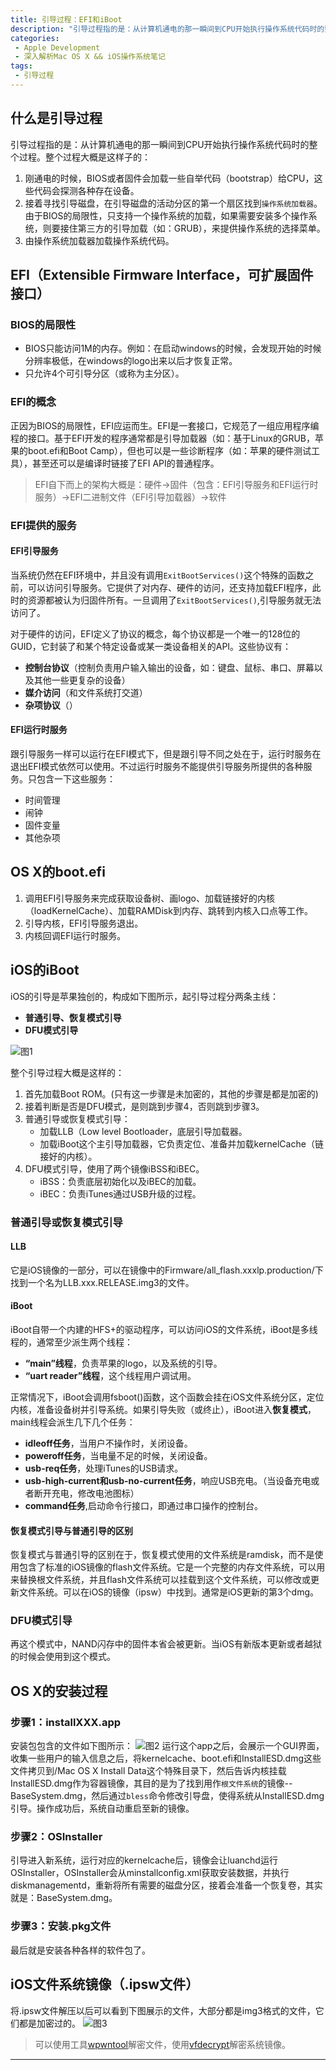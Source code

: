 ```yaml
---
title: 引导过程：EFI和iBoot
description: "引导过程指的是：从计算机通电的那一瞬间到CPU开始执行操作系统代码时的整个过程。整个过程大概是这样子的..."
categories: 
 - Apple Development
 - 深入解析Mac OS X && iOS操作系统笔记
tags:
 - 引导过程
---
```


## 什么是引导过程
引导过程指的是：从计算机通电的那一瞬间到CPU开始执行操作系统代码时的整个过程。整个过程大概是这样子的：

1. 刚通电的时候，BIOS或者固件会加载一些自举代码（bootstrap）给CPU，这些代码会探测各种存在设备。
2. 接着寻找引导磁盘，在引导磁盘的活动分区的第一个扇区找到`操作系统加载器`。由于BIOS的局限性，只支持一个操作系统的加载，如果需要安装多个操作系统，则要接住第三方的引导加载（如：GRUB），来提供操作系统的选择菜单。
3. 由操作系统加载器加载操作系统代码。

## EFI（Extensible Firmware Interface，可扩展固件接口）

### BIOS的局限性
- BIOS只能访问1M的内存。例如：在启动windows的时候，会发现开始的时候分辨率极低，在windows的logo出来以后才恢复正常。
- 只允许4个可引导分区（或称为主分区）。

### EFI的概念
正因为BIOS的局限性，EFI应运而生。EFI是一套接口，它规范了一组应用程序编程的接口。基于EFI开发的程序通常都是引导加载器（如：基于Linux的GRUB，苹果的boot.efi和Boot Camp），但也可以是一些诊断程序（如：苹果的硬件测试工具），甚至还可以是编译时链接了EFI API的普通程序。
> EFI自下而上的架构大概是：硬件->固件（包含：EFI引导服务和EFI运行时服务）->EFI二进制文件（EFI引导加载器）->软件

### EFI提供的服务

#### EFI引导服务
当系统仍然在EFI环境中，并且没有调用`ExitBootServices()`这个特殊的函数之前，可以访问引导服务。它提供了对内存、硬件的访问，还支持加载EFI程序，此时的资源都被认为归固件所有。一旦调用了`ExitBootServices()`,引导服务就无法访问了。

对于硬件的访问，EFI定义了协议的概念，每个协议都是一个唯一的128位的GUID，它封装了和某个特定设备或某一类设备相关的API。这些协议有：

- **控制台协议**（控制负责用户输入输出的设备，如：键盘、鼠标、串口、屏幕以及其他一些更复杂的设备）
- **媒介访问**（和文件系统打交道）
- **杂项协议**（）

#### EFI运行时服务
跟引导服务一样可以运行在EFI模式下，但是跟引导不同之处在于，运行时服务在退出EFI模式依然可以使用。不过运行时服务不能提供引导服务所提供的各种服务。只包含一下这些服务：

- 时间管理
- 闹钟
- 固件变量
- 其他杂项

## OS X的boot.efi
1. 调用EFI引导服务来完成获取设备树、画logo、加载链接好的内核（loadKernelCache）、加载RAMDisk到内存、跳转到内核入口点等工作。
2. 引导内核，EFI引导服务退出。
3. 内核回调EFI运行时服务。

## iOS的iBoot
iOS的引导是苹果独创的，构成如下图所示，起引导过程分两条主线：

- **普通引导、恢复模式引导**
- **DFU模式引导**

![图1][1]

整个引导过程大概是这样的：

1. 首先加载Boot ROM。(只有这一步骤是未加密的，其他的步骤是都是加密的)
2. 接着判断是否是DFU模式，是则跳到步骤4，否则跳到步骤3。
3. 普通引导或恢复模式引导：
	- 加载LLB（Low level Bootloader，底层引导加载器。
	- 加载iBoot这个主引导加载器，它负责定位、准备并加载kernelCache（链接好的内核）。 
4. DFU模式引导，使用了两个镜像iBSS和iBEC。
	- iBSS：负责底层初始化以及iBEC的加载。
	- iBEC：负责iTunes通过USB升级的过程。

### 普通引导或恢复模式引导
#### LLB
它是iOS镜像的一部分，可以在镜像中的Firmware/all_flash.xxxlp.production/下找到一个名为LLB.xxx.RELEASE.img3的文件。
#### iBoot
iBoot自带一个内建的HFS+的驱动程序，可以访问iOS的文件系统，iBoot是多线程的，通常至少派生两个线程：

- **“main”线程**，负责苹果的logo，以及系统的引导。
- **“uart reader”线程**，这个线程用户调试用。

正常情况下，iBoot会调用fsboot()函数，这个函数会挂在iOS文件系统分区，定位内核，准备设备树并引导系统。如果引导失败（或终止），iBoot进入**恢复模式**，main线程会派生几下几个任务：

- **idleoff任务**，当用户不操作时，关闭设备。
- **poweroff任务**，当电量不足的时候，关闭设备。
- **usb-req任务**，处理iTunes的USB请求。
- **usb-high-current和usb-no-current任务**，响应USB充电。（当设备充电或者断开充电，修改电池图标）
- **command任务**,启动命令行接口，即通过串口操作的控制台。

#### 恢复模式引导与普通引导的区别
恢复模式与普通引导的区别在于，恢复模式使用的文件系统是ramdisk，而不是使用包含了标准的iOS镜像的flash文件系统。它是一个完整的内存文件系统，可以用来替换根文件系统，并且flash文件系统可以挂载到这个文件系统，可以修改或更新文件系统。可以在iOS的镜像（ipsw）中找到。通常是iOS更新的第3个dmg。

### DFU模式引导
再这个模式中，NAND闪存中的固件本省会被更新。当iOS有新版本更新或者越狱的时候会使用到这个模式。

## OS X的安装过程
### 步骤1：installXXX.app
安装包包含的文件如下图所示：
![图2][2]
运行这个app之后，会展示一个GUI界面，收集一些用户的输入信息之后，将kernelcache、boot.efi和InstallESD.dmg这些文件拷贝到/Mac OS X Install Data这个特殊目录下，然后告诉内核挂载InstallESD.dmg作为容器镜像，其目的是为了找到用作`根文件系统`的镜像--BaseSystem.dmg，然后通过`bless`命令修改引导盘，使得系统从InstallESD.dmg引导。操作成功后，系统自动重启至新的镜像。

### 步骤2：OSInstaller
引导进入新系统，运行对应的kernelcache后，镜像会让luanchd运行OSInstaller，OSInstaller会从minstallconfig.xml获取安装数据，并执行diskmanagementd，重新将所有需要的磁盘分区，接着会准备一个恢复卷，其实就是：BaseSystem.dmg。
### 步骤3：安装.pkg文件
最后就是安装各种各样的软件包了。

## iOS文件系统镜像（.ipsw文件）
将.ipsw文件解压以后可以看到下图展示的文件，大部分都是img3格式的文件，它们都是加密过的。
![图3][3]

> 可以使用工具[wpwntool][4]解密文件，使用[vfdecrypt][4]解密系统镜像。

---
[1]: https://github.com/Easence/EADocuments/blob/master/Reading%20Notes/深入解析Mac%20OS%20X%20&%20iOS操作系统/Resources/Images/The%20iOS%20Boot%20Progress.png?raw=true
[2]: https://github.com/Easence/EADocuments/blob/master/Reading%20Notes/深入解析Mac%20OS%20X%20&%20iOS操作系统/Resources/Images/OSX_Installer_files.png?raw=true
[3]: https://github.com/Easence/EADocuments/blob/master/Reading%20Notes/深入解析Mac%20OS%20X%20&%20iOS操作系统/Resources/Images/ipsw.png?raw=true
[4]: http://theiphonewiki.com/







